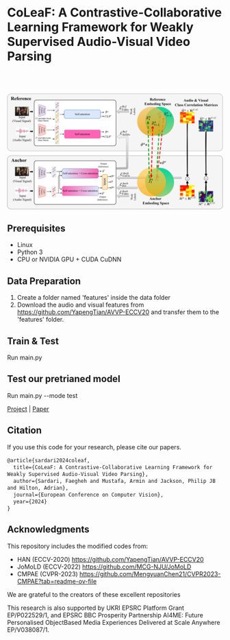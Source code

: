 
# CoLeaF: A Contrastive-Collaborative Learning Framework for Weakly Supervised Audio-Visual Video Parsing
<br><br><br>
<img src='imgs/CoLeaF.png' width="900" style="max-width: 100%;">

## Prerequisites
- Linux 
- Python 3
- CPU or NVIDIA GPU + CUDA CuDNN

## Data Preparation
1. Create a folder named 'features' inside the data folder
2. Download the audio and visual features from https://github.com/YapengTian/AVVP-ECCV20 and transfer them to the 'features' folder.

## Train & Test
Run main.py 

## Test our pretrianed model
Run main.py --mode test
   
[Project](https://github.com/faeghehsardari/coleaf) |  [Paper](https://arxiv.org/pdf/2405.10690)

## Citation
If you use this code for your research, please cite our papers.
```
@article{sardari2024coleaf,
  title={CoLeaF: A Contrastive-Collaborative Learning Framework for Weakly Supervised Audio-Visual Video Parsing},
  author={Sardari, Faegheh and Mustafa, Armin and Jackson, Philip JB and Hilton, Adrian},
  journal={European Conference on Computer Vision},
  year={2024}
} 
```
## Acknowledgments
This repository includes the modified codes from:
- HAN (ECCV-2020) https://github.com/YapengTian/AVVP-ECCV20 
- JoMoLD (ECCV-2022) https://github.com/MCG-NJU/JoMoLD
- CMPAE (CVPR-2023) https://github.com/MengyuanChen21/CVPR2023-CMPAE?tab=readme-ov-file
  
We are grateful to the creators of these excellent repositories

This research is also supported by UKRI EPSRC Platform Grant EP/P022529/1, and EPSRC BBC Prosperity Partnership AI4ME: Future Personalised ObjectBased Media Experiences Delivered at Scale Anywhere EP/V038087/1.
